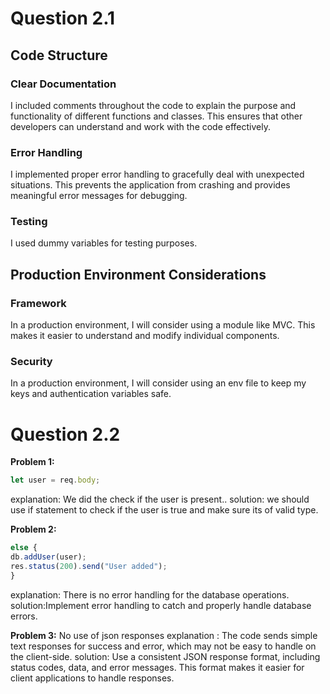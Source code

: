 # Question 2.1

## Code Structure

### Clear Documentation

I included comments throughout the code to explain the purpose and functionality of different functions and classes. This ensures that other developers can understand and work with the code effectively.

### Error Handling

I implemented proper error handling to gracefully deal with unexpected situations. This prevents the application from crashing and provides meaningful error messages for debugging.

### Testing

I used dummy variables for testing purposes.

## Production Environment Considerations

### Framework

In a production environment, I will consider using a module like MVC. This makes it easier to understand and modify individual components.

### Security

In a production environment, I will consider using an env file to keep my keys and authentication variables safe.

# Question 2.2

**Problem 1:** 
```javascript
let user = req.body;
```
explanation: We did the check if the user is present.. 
solution: we should use if statement to check  if the user is true and make sure its of valid type.

**Problem 2:** 
```javascript
else {
db.addUser(user);
res.status(200).send("User added");
}
```
explanation: There is no error handling for the database operations. 
solution:Implement error handling to catch and properly handle database errors. 

**Problem 3:** 
No use of json responses
explanation : The code sends simple text responses for success and error, which may not be easy to handle on the client-side.
solution: Use a consistent JSON response format, including status codes, data, and error messages. This format makes it easier for client applications to handle responses.
